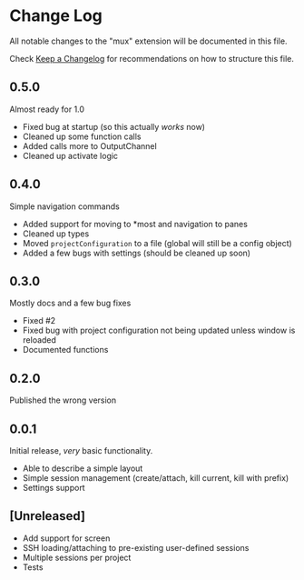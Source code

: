 # Change Log

All notable changes to the "mux" extension will be documented in this file.

Check [Keep a Changelog](http://keepachangelog.com/) for recommendations on how to structure this file.

## 0.5.0

Almost ready for 1.0

- Fixed bug at startup (so this actually _works_ now)
- Cleaned up some function calls
- Added calls more to OutputChannel
- Cleaned up activate logic

## 0.4.0

Simple navigation commands

- Added support for moving to *most and navigation to panes
- Cleaned up types
- Moved `projectConfiguration` to a file (global will still be a config object)
- Added a few bugs with settings (should be cleaned up soon)

## 0.3.0

Mostly docs and a few bug fixes

- Fixed #2
- Fixed bug with project configuration not being updated unless window is reloaded
- Documented functions

## 0.2.0

Published the wrong version

## 0.0.1

Initial release, _very_ basic functionality.

- Able to describe a simple layout
- Simple session management (create/attach, kill current, kill with prefix)
- Settings support

## [Unreleased]

- Add support for screen
- SSH loading/attaching to pre-existing user-defined sessions
- Multiple sessions per project
- Tests